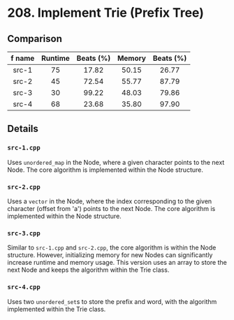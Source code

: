 # 208. Implement Trie (Prefix Tree)

## Comparison

| f name | Runtime | Beats (%) | Memory | Beats (%) |
|:------:|:-------:|:---------:|:------:|:---------:|
| src-1  |   75    |   17.82   | 50.15  |   26.77   |
| src-2  |   45    |   72.54   | 55.77  |   87.79   |
| src-3  |   30    |   99.22   | 48.03  |   79.86   |
| src-4  |   68    |   23.68   | 35.80  |   97.90   |

## Details

### `src-1.cpp`

Uses `unordered_map` in the Node, where a given character points to the next Node. The core algorithm is implemented within the Node structure.

### `src-2.cpp`

Uses a `vector` in the Node, where the index corresponding to the given character (offset from 'a') points to the next Node. The core algorithm is implemented within the Node structure.

### `src-3.cpp`

Similar to `src-1.cpp` and `src-2.cpp`, the core algorithm is within the Node structure. However, initializing memory for new Nodes can significantly increase runtime and memory usage. This version uses an array to store the next Node and keeps the algorithm within the Trie class.

### `src-4.cpp`

Uses two `unordered_set`s to store the prefix and word, with the algorithm implemented within the Trie class.
